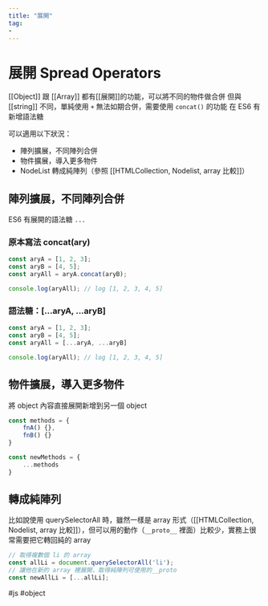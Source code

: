 ```yaml
---
title: "展開"
tag: 
- 
---
```

# 展開 Spread Operators

[[Object]] 跟 [[Array]] 都有[[展開]]的功能，可以將不同的物件做合併
但與 [[string]] 不同，單純使用 `+`  無法如期合併，需要使用 `concat()` 的功能
在 ES6 有新增語法糖

可以適用以下狀況：
- 陣列擴展，不同陣列合併
- 物件擴展，導入更多物件
- NodeList 轉成純陣列（參照 [[HTMLCollection, Nodelist, array 比較]]）

## 陣列擴展，不同陣列合併
ES6 有展開的語法糖 `...`
### 原本寫法 concat(ary)
```js
const aryA = [1, 2, 3];
const aryB = [4, 5];
const aryAll = aryA.concat(aryB);

console.log(aryAll); // log [1, 2, 3, 4, 5]
```
### 語法糖：[...aryA, ...aryB]
```js
const aryA = [1, 2, 3];
const aryB = [4, 5];
const aryAll = [...aryA, ...aryB]

console.log(aryAll); // log [1, 2, 3, 4, 5]
```
## 物件擴展，導入更多物件
將 object 內容直接展開新增到另一個 object
```js
const methods = {
	fnA() {},
	fnB() {}
}

const newMethods = {
	...methods
}
```

## 轉成純陣列
比如說使用 querySelectorAll 時，雖然一樣是 array 形式（[[HTMLCollection, Nodelist, array 比較]]），但可以用的動作（`__proto__` 裡面）比較少，實務上很常需要把它轉回純的 array
```js
// 取得複數個 li 的 array
const allLi = document.querySelectorAll('li'); 
// 讓他在新的 array 裡展開，取得純陣列可使用的__proto
const newAllLi = [...allLi];		
```

#js #object
